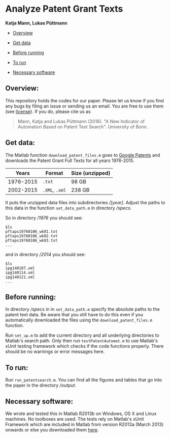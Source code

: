 Analyze Patent Grant Texts
===========================================================
**Katja Mann, Lukas Püttmann**

- [Overview](https://github.com/lpuettmann/patent-automat#overview)

- [Get data](https://github.com/lpuettmann/patent-automat#get-data)

- [Before running](https://github.com/lpuettmann/patent-automat#before-running)

- [To run](https://github.com/lpuettmann/patent-automat#to-run)

- [Necessary software](https://github.com/lpuettmann/patent-automat#necessary-software)


Overview:
---------------------------
This repository holds the codes for our paper. Please let us know if you find any bugs by filing an issue or sending us an email. You are free to use them (see [license](https://github.com/lpuettmann/patent-automat/blob/master/LICENSE.md)). If you do, please cite us as

> Mann, Katja and Lukas Püttmann (2016). "A New Indicator of Automation Based on Patent Text Search". University of Bonn.

Get data:
---------------------------
The Matlab function `download_patent_files.m` goes to [Google Patents](http://www.google.com/googlebooks/uspto-patents-grants-text.html) and downloads the Patent Grant Full Texts for all years 1976-2015. 

| Years  | Format | Size (unzipped) | 
| ------------- | ------------- | ------------- |
| 1976-2015  | `.txt` | 98 GB |
| 2002-2015  | `.XML`, `.xml` | 238 GB |

It puts the unzipped data files into subdirectories */[year]*. Adjust the paths to this data in the function `set_data_path.m` in directory */specs*.

So in directory */1976* you should see:
```
$ls
pftaps19760106_wk01.txt
pftaps19760106_wk02.txt
pftaps19760106_wk03.txt
...
```
and in directory */2014* you should see:
```
$ls
ipg140107.xml
ipg140114.xml
ipg140121.xml
...
```

Before running:
---------------------------
In directory */specs* in in `set_data_path.m` specify the absolute paths to the patent text data. Be aware that you still have to do this even if you automatically downloaded the files using the `download_patent_files.m` function. 

Run `set_up.m` to add the current directory and all underlying directories to Matlab's search path. Only then run `testPatentAutomat.m` to use Matlab's xUnit testing framework which checks if the code functions properly. There should be no warnings or error messages here.

To run:
---------------------------
Run `run_patentsearch.m`. You can find all the figures and tables that go into the paper in the directory */output*.

Necessary software:
---------------------------
We wrote and tested this in Matlab R2013b on Windows, OS X and Linux machines. No toolboxes are used. The tests rely on Matlab's xUnit Framework which are included in Matlab from version R2013a (March 2013) onwards or else you downloaded them [here](http://de.mathworks.com/matlabcentral/fileexchange/22846-matlab-xunit-test-framework).
